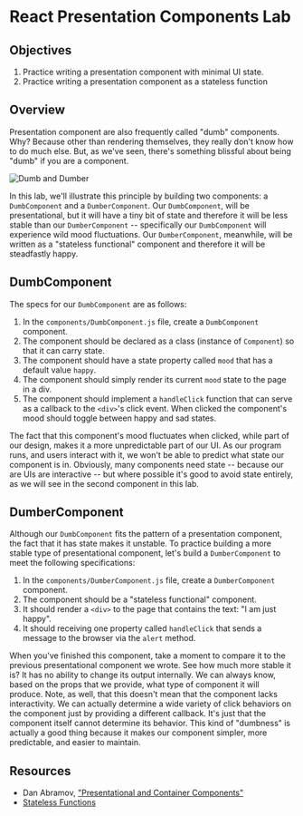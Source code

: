 # React Presentation Components Lab

## Objectives

1. Practice writing a presentation component with minimal UI state.
2. Practice writing a presentation component as a stateless function

## Overview

Presentation component are also frequently called "dumb" components. Why? Because
other than rendering themselves, they really don't know how to do much else. But,
as we've seen, there's something blissful about being "dumb" if you are a component.

![Dumb and Dumber](https://media.giphy.com/media/2dcW1Dlu2sZnW/giphy.gif)

In this lab, we'll illustrate this principle by building two components:
a `DumbComponent` and a `DumberComponent`. Our `DumbComponent`, will be presentational,
but it will have a tiny bit of state and therefore it will be less stable than
our `DumberComponent` -- specifically our `DumbComponent` will experience wild
mood fluctuations. Our `DumberComponent`, meanwhile, will be written as a
"stateless functional" component and therefore it will be steadfastly happy.

## DumbComponent

The specs for our `DumbComponent` are as follows:

1. In the `components/DumbComponent.js` file, create a `DumbComponent` component.
2. The component should be declared as a class (instance of `Component`) so
   that it can carry state.
3. The component should have a state property called `mood` that has a default
   value `happy`.
4. The component should simply render its current `mood` state to the page in
   a div.
5. The component should implement a `handleClick` function that can serve as a
   callback to the `<div>`'s click event. When clicked the component's mood 
   should toggle between happy and sad states.

The fact that this component's mood fluctuates when clicked,
while part of our design, makes it a more unpredictable part of our UI. As our
program runs, and users interact with it, we won't be able to predict what
state our component is in. Obviously, many components need state -- because our
are UIs are interactive -- but where possible it's good to avoid
state entirely, as we will see in the second component in this lab.

## DumberComponent

Although our `DumbComponent` fits the pattern of a presentation component, the
fact that it has state makes it unstable. To practice building a more stable
type of presentational component, let's build a `DumberComponent` to meet the
following specifications:

1. In the `components/DumberComponent.js` file, create a `DumberComponent` component.
2. The component should be a "stateless functional" component.
3. It should render a `<div>` to the page that contains the text: "I am just happy".
4. It should receiving one property called `handleClick` that sends a message
   to the browser via the `alert` method.

When you've finished this component, take a moment to compare it to the previous
presentational component we wrote. See how much more stable it is? It has no ability
to change its output internally. We can always know, based on the props that we
provide, what type of component it will produce. Note, as well, that this doesn't mean
that the component lacks interactivity. We can actually determine a wide variety of
click behaviors on the component just by providing a different callback. It's just that
the component itself cannot determine its behavior. This kind of "dumbness" is
actually a good thing because it makes our component simpler, more predictable,
and easier to maintain.

## Resources
- Dan Abramov, ["Presentational and Container Components"](https://medium.com/@dan_abramov/smart-and-dumb-components-7ca2f9a7c7d0#.quaiihhh3)
- [Stateless Functions](https://facebook.github.io/react/docs/reusable-components.html#stateless-functions)
